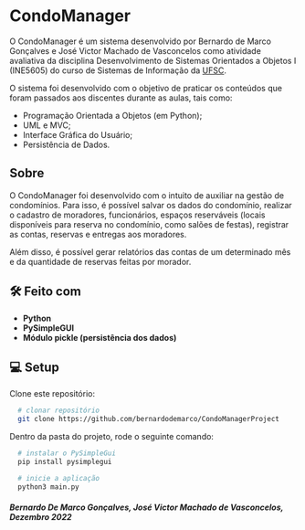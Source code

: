 # CondoManager

O CondoManager é um sistema desenvolvido por Bernardo de Marco Gonçalves e José Victor Machado de Vasconcelos como atividade avaliativa da disciplina Desenvolvimento de Sistemas Orientados a Objetos I (INE5605) do curso de Sistemas de Informação da [UFSC](https://ufsc.br/).

O sistema foi desenvolvido com o objetivo de praticar os conteúdos que foram passados aos discentes durante as aulas, tais como:

- Programação Orientada a Objetos (em Python);
- UML e MVC;
- Interface Gráfica do Usuário;
- Persistência de Dados.

## Sobre

O CondoManager foi desenvolvido com o intuito de auxiliar na gestão de condomínios. Para isso, é possível salvar os dados do condomínio, realizar o cadastro de moradores, funcionários, espaços reserváveis (locais disponíveis para reserva no condomínio, como salões de festas), registrar as contas, reservas e entregas aos moradores.

Além disso, é possível gerar relatórios das contas de um determinado mês e da quantidade de reservas feitas por morador.

## 🛠 Feito com

- **Python**
- **PySimpleGUI**
- **Módulo pickle (persistência dos dados)**

## 💻 Setup

Clone este repositório:

```bash
  # clonar repositório
  git clone https://github.com/bernardodemarco/CondoManagerProject
```

Dentro da pasta do projeto, rode o seguinte comando:

```bash
  # instalar o PySimpleGui
  pip install pysimplegui

  # inicie a aplicação
  python3 main.py

```

##### Bernardo De Marco Gonçalves, José Victor Machado de Vasconcelos, Dezembro 2022
